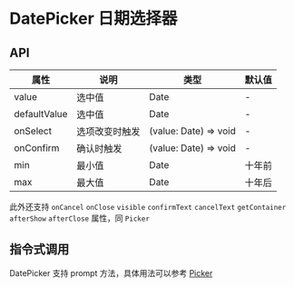 # DatePicker 日期选择器

<code src="./demos/index.tsx"></code>

## API

| 属性         | 说明           | 类型                  | 默认值 |
| ------------ | -------------- | --------------------- | ------ |
| value        | 选中值         | Date                  | -      |
| defaultValue | 选中值         | Date                  | -      |
| onSelect     | 选项改变时触发 | (value: Date) => void | -      |
| onConfirm    | 确认时触发     | (value: Date) => void | -      |
| min          | 最小值         | Date                  | 十年前 |
| max          | 最大值         | Date                  | 十年后 |

此外还支持 `onCancel` `onClose` `visible` `confirmText` `cancelText` `getContainer` `afterShow` `afterClose` 属性，同 `Picker`

## 指令式调用

DatePicker 支持 prompt 方法，具体用法可以参考 [Picker](./picker)
